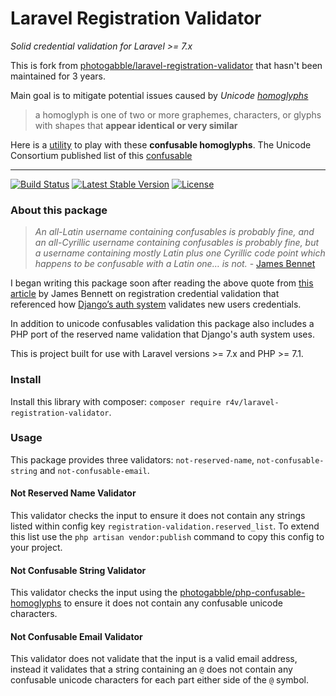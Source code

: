 # Laravel Registration Validator
_Solid credential validation for Laravel >= 7.x_

This is fork from [photogabble/laravel-registration-validator](https://github.com/photogabble/laravel-registration-validator)  that hasn't been maintained for 3 years. 

Main goal is to mitigate potential issues caused by _Unicode [homoglyphs](https://en.wikipedia.org/wiki/Homoglyph)_ 
> a homoglyph is one of two or more graphemes, characters, or glyphs with
shapes that **appear identical or very similar**

Here is a [utility](http://unicode.org/cldr/utility/confusables.jsp) to play with these **confusable homoglyphs**.
The Unicode Consortium published list of this [confusable](https://www.unicode.org/Public/security/latest/confusables.txt)

---
  <a href="https://travis-ci.org/r4v/laravel-registration-validator"><img src="https://travis-ci.org/r4v/laravel-registration-validator.svg?branch=master" alt="Build Status"></a>
  <a href="https://packagist.org/packages/r4v/laravel-registration-validator"><img src="https://img.shields.io/packagist/v/r4v/laravel-registration-validator.svg" alt="Latest Stable Version"></a>
  <a href="LICENSE"><img src="https://img.shields.io/github/license/r4v/laravel-registration-validator.svg" alt="License"></a>

### About this package

> _An all-Latin username containing confusables is probably fine, and an all-Cyrillic username containing confusables is probably fine, but a username containing mostly Latin plus one Cyrillic code point which happens to be confusable with a Latin one… is not._ - [James Bennet](https://www.b-list.org/weblog/2018/feb/11/usernames/)

I began writing this package soon after reading the above quote from [this article](https://www.b-list.org/weblog/2018/feb/11/usernames/) by James Bennett on registration credential validation that referenced how [Django’s auth system](https://github.com/ubernostrum/django-registration/blob/1d7d0f01a24b916977016c1d66823a5e4a33f2a0/registration/validators.py) validates new users credentials.

In addition to unicode confusables validation this package also includes a PHP port of the reserved name validation that Django's auth system uses.

This is project built for use with Laravel versions >= 7.x and PHP >= 7.1.

### Install

Install this library with composer: `composer require r4v/laravel-registration-validator`.

### Usage

This package provides three validators: `not-reserved-name`, `not-confusable-string` and `not-confusable-email`.

#### Not Reserved Name Validator

This validator checks the input to ensure it does not contain any strings listed within config key `registration-validation.reserved_list`. To extend this list use the `php artisan vendor:publish` command to copy this config to your project.

#### Not Confusable String Validator

This validator checks the input using the [photogabble/php-confusable-homoglyphs](https://github.com/photogabble/php-confusable-homoglyphs) to ensure it does not contain any confusable unicode characters.

#### Not Confusable Email Validator

This validator does not validate that the input is a valid email address, instead it validates that a string containing an `@` does not contain any confusable unicode characters for each part either side of the `@` symbol.
